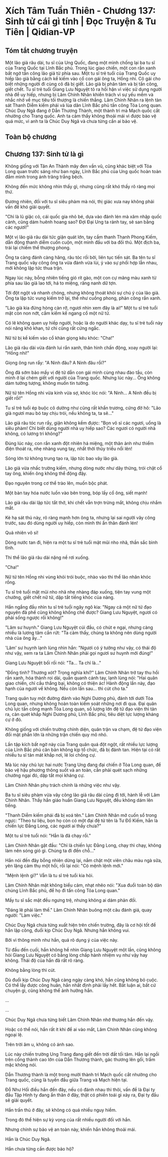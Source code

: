 # Xích Tâm Tuần Thiên - Chương 137: Sinh tử cái gì tính | Đọc Truyện & Tu Tiên | Qidian-VP



## Tóm tắt chương truyện

Một lão giả râu dài, tu sĩ của Ung Quốc, đang một mình chống lại ba tu sĩ của Trang Quốc tại Lĩnh Bắc phủ. Trong lúc giao chiến, một con rắn xanh bất ngờ tấn công lão giả từ phía sau. Một tu sĩ trẻ tuổi của Trang Quốc uy hiếp lão giả bằng cách kề kiếm vào cổ con gái ông ta, Hồng nhi. Cô gái cho biết những người đi cùng cô đã bị giết. Lão giả bị phân tâm và bị tấn công, giết chết. Tu sĩ trẻ tuổi Giang Lưu Nguyệt tỏ ra hối hận vì việc sử dụng người nhà để uy hiếp, nhưng bị Lâm Chính Nhân khiển trách vì sự yếu mềm và nhắc nhở về mục tiêu tối thượng là chiến thắng. Lâm Chính Nhân ra lệnh tàn sát Thanh Diễm kiếm phái và lùa dân Lĩnh Bắc phủ tấn công Tỏa Long quan. Chúc Duy Ngã đang ở Dẫn Thương Thành, một thành trì mà Mạch quốc cắt nhường cho Trang quốc. Anh ta cảm thấy không thoải mái vì được bảo vệ quá mức, vì anh ta là Chúc Duy Ngã và chưa từng cần ai bảo vệ.


## Toàn bộ chương

## Chương 137: Sinh tử là gì

Không giống với Tân An Thành mây đen vần vũ, cũng khác biệt với Tỏa Long quan trước sáng như ban ngày, Lĩnh Bắc phủ của Ung quốc hoàn toàn đắm mình trong ánh trăng trắng bệch.

Không đến mức không nhìn thấy gì, nhưng cũng rất khó thấy rõ ràng mọi thứ.

Đương nhiên, đối với tu sĩ siêu phàm mà nói, thị giác xưa nay không phải vấn đề khó giải quyết.

"Chỉ là lũ giặc cỏ, cái quốc gia nhỏ bé, dựa vào đánh lén mà xâm nhập quốc cảnh, cũng dám huênh hoang sao? Đợi Đại Ung ta rảnh tay, sẽ san bằng các ngươi!"

Một vị lão giả râu dài tức giận quát lớn, tay cầm thanh Thanh Phong Kiếm, dẫn động thanh diễm cuồn cuộn, một mình đấu với ba đối thủ. Một địch ba, trái lại chiếm thế thượng phong.

Ông ta càng đánh càng hăng, râu tóc rối bời, liên tục tiến sát. Ba tên tu sĩ Trang quốc vây công ông ta vừa đánh vừa lùi, ỷ vào sự phối hợp lẫn nhau, mới không lập tức thua trận.

Ngay lúc này, bỗng nhiên tiếng gió rít gào, một con cự mãng màu xanh từ phía sau lão giả lao tới, há to miệng, răng nanh dữ tợn.

Tới đột ngột và nhanh chóng, nhưng không thoát khỏi sự chú ý của lão giả. Ông ta lập tức vung kiếm trở lại, thế như cuồng phong, phản công rắn xanh.

"Lão già kia đừng hòng càn rỡ, ngươi nhìn xem đây là ai!" Một tu sĩ trẻ tuổi mặt còn non nớt, cầm kiếm kề ngang cổ một nữ tử.

Có lẽ không quen uy hiếp người, hoặc là do người khác dạy, tu sĩ trẻ tuổi này nói năng khô khan, tứ chi cũng rất cứng ngắc.

Nữ tử bị kề kiếm vào cổ khàn giọng kêu khóc: "Cha!"

Lão giả râu dài vừa đánh lui rắn xanh, thân hình chấn động, xoay người lại: "Hồng nhi!"

Giọng ông run rẩy: "A Ninh đâu? A Ninh đâu rồi?"

Ông đã sớm bảo mấy vị đệ tử dẫn con gái mình cùng nhau đào tẩu, còn mình ở lại chém giết với người của Trang quốc. Nhưng lúc này... Ông không dám tưởng tượng, không muốn tin tưởng.

Nữ tử tên Hồng nhi vừa kinh vừa sợ, khóc lóc nói: "A Ninh... A Ninh đều bị giết rồi!"

Tu sĩ trẻ tuổi ép buộc cô dường như cũng rất khẩn trương, cứng đờ hô: "Lão già ngươi mau bó tay chịu trói, nếu không ta, ta sẽ..."

Lão giả râu tóc run rẩy, giận không kềm được: "Bọn vô sỉ các ngươi, uổng là siêu phàm! Chỉ biết dùng người nhà uy hiếp sao? Các ngươi có người nhà không, có lương tri không?"

Đúng lúc này, con rắn xanh đột nhiên há miệng, một thân ảnh như thiểm điện thoát ra, nhẹ nhàng vung tay, nhất thời thủy triều nổi lên!

Sóng lớn từ không trung tạo ra, lập tức bao vây lão giả.

Lão giả vừa nhấc trường kiếm, nhưng dòng nước như dây thừng, trói chặt cổ tay ông, khiến ông không thể động đậy.

Đạo nguyên trong cơ thể trào lên, muốn bộc phát.

Một bàn tay hóa nước luồn vào bên trong, bóp lấy cổ ông, siết mạnh!

Lão giả râu dài lập tức tắt thở, khi chết vẫn trợn trừng mắt, không chịu nhắm mắt.

Kẻ hạ sát thủ này, rõ ràng mạnh hơn ông ta, nhưng lại sai người vây công trước, sau đó dùng người uy hiếp, còn mình thì ẩn thân đánh lén!

Quả nhiên vô sỉ!

Dòng nước tan đi, hiện ra một tu sĩ trẻ tuổi mặt mũi nho nhã, thần sắc bình tĩnh.

Thi thể lão giả râu dài nặng nề rơi xuống.

"Cha!"

Nữ tử tên Hồng nhi vùng khỏi trói buộc, nhào vào thi thể lão nhân khóc rống.

Tu sĩ trẻ tuổi mặt mũi nho nhã nhẹ nhàng đáp xuống, tiện tay vung một chưởng, giết chết nữ tử, dập tắt tiếng khóc của nàng.

Hắn ngẩng đầu nhìn tu sĩ trẻ tuổi ngây ngô kia: "Ngay cả một nữ tử đạo nguyên đã phế cũng không khống chế được? Giang Lưu Nguyệt, ngươi có phải sống ngược rồi không!"

"Lâm sư huynh." Giang Lưu Nguyệt cúi đầu, có chút e ngại, nhưng càng nhiều là lương tâm cắn rứt: "Ta cảm thấy, chúng ta không nên dùng người nhà của ông ấy..."

'Lâm' sư huynh lạnh lùng nhìn hắn: "Ngươi có ý tưởng như vậy, có thái độ như vậy, xem ra ta Lâm Chính Nhân phải gọi ngươi sư huynh mới đúng!"

Giang Lưu Nguyệt bối rối nói: "Ta... Ta chỉ là..."

"Đồng tình? Thương xót? Trọng nghĩa khí?" Lâm Chính Nhân trở tay thu hồi rắn xanh, hóa thành roi dài, quấn quanh cánh tay, lạnh lùng nói: "Hai quân giao chiến, chỉ cầu thắng bại, không có thiện ác! Hành động lần này, đạo hạnh của ngươi về không. Nếu còn lần sau... thì cút cho ta."

Trang quân tuy một đường đánh vào Nghi Dương phủ, đánh tới dưới Tỏa Long quan, nhưng không hoàn toàn kiểm soát những nơi đi qua. Đại quân chủ lực tấn công mạnh Tỏa Long quan, số lượng lớn đệ tử đạo viện thì tản ra, càn quét khắp Nghi Dương phủ, Lĩnh Bắc phủ, tiêu diệt lực lượng kháng cự ở đó.

Không giống với chiến trường chính diện, quân trận va chạm, đệ tử đạo viện đối mặt phần lớn là những trận chiến quy mô nhỏ.

Lần tập kích bất ngờ này của Trang quân quá đột ngột, rất nhiều lực lượng của Lĩnh Bắc phủ căn bản không kịp tổ chức, đã bị đánh tan. Hiện tại có rất nhiều tu sĩ tản mát khắp nơi, lẻ loi chống cự.

Mà lúc này chủ lực hai nước Trang Ung đang đại chiến ở Tỏa Long quan, để bảo vệ hậu phương thông suốt và an toàn, cần phải quét sạch những chướng ngại đó, dập tắt mọi kháng cự.

Lâm Chính Nhân phụ trách chính là những việc như vậy.

Ba tu sĩ siêu phàm vừa vây công lão giả râu dài cũng đi tới, hành lễ với Lâm Chính Nhân. Thấy hắn giáo huấn Giang Lưu Nguyệt, đều không dám lên tiếng.

"Thanh Diễm kiếm phái đã bị xoá tên." Lâm Chính Nhân mở cuốn sổ trong ngực: "Theo tư liệu, bọn họ còn có một đại đệ tử tên là Tư Đồ Kiếm, hẳn là chiến lực Đằng Long, các ngươi ai thấy chưa?"

Một tu sĩ trẻ tuổi nói: "Hẳn là đã chạy rồi."

Lâm Chính Nhân gật đầu: "Chỉ là chiến lực Đằng Long, chạy thì chạy, không làm nên sóng gió gì. Chúng ta đi đến chỗ..."

Hắn nói đến đây bỗng nhiên dừng lại, nắm chặt một viên châu màu ngà sữa, yên lặng cảm thụ một hồi, rồi lại nói: "Có mệnh lệnh mới."

"Mệnh lệnh gì?" Vẫn là tu sĩ trẻ tuổi kia hỏi.

Lâm Chính Nhân mặt không biểu cảm, nhạt nhẽo nói: "Xua đuổi toàn bộ dân chúng Lĩnh Bắc phủ, để họ đi tấn công Tỏa Long quan."

Mấy tu sĩ sắc mặt đều ngưng trệ, nhưng không ai dám phản đối.

"Đáng lẽ phải làm thế." Lâm Chính Nhân buông một câu đánh giá, quay người: "Làm việc."

Chúc Duy Ngã chưa từng xuất hiện trên chiến trường, đây là cơ hội tốt để hắn lập công, đuổi kịp Chúc Duy Ngã. Nhưng hắn không vui.

Bởi vì thông minh như hắn, quá rõ dụng ý của việc này.

Từ đầu đến cuối, hắn không hề nhìn Giang Lưu Nguyệt một lần, cũng không hỏi Giang Lưu Nguyệt có bằng lòng chấp hành nhiệm vụ như vậy hay không. Thái độ của hắn đã rất rõ ràng.

Không bằng lòng thì cút.

Dù đuổi kịp Chúc Duy Ngã càng ngày càng khó, hắn cũng không bỏ cuộc. Có thể lấy được công huân, hắn nhất định phải lấy hết. Bất luận ai, bất cứ chuyện gì, cũng không thể ảnh hưởng hắn.

...

...

Chúc Duy Ngã chưa từng biết Lâm Chính Nhân nhớ thương hắn đến vậy.

Hoặc có thể nói, hắn rất ít khi để ai vào mắt, Lâm Chính Nhân cũng không ngoại lệ.

Trên trời âm u, không có ánh sao.

Lúc này chiến trường Ung Trang đang giết đến trời đất tối tăm. Hắn lại ngồi trên cổng thành cao lớn của Dẫn Thương thành, gác thương lên gối, trầm mặc không nói.

Dẫn Thương thành là một trong mười thành trì Mạch quốc cắt nhường cho Trang quốc, cũng là tuyến đầu giữa Trang và Mạch hiện tại.

Đỗ Như Hối điều hắn đến đây, nếu có đánh nhau thì thôi, vấn đề là Đại ty đầu Tập Hình ty đang ẩn thân ở đây, thật có phiền toái gì xảy ra, Đại ty đầu sẽ giải quyết.

Hắn trấn thủ ở đây, sẽ không có quá nhiều nguy hiểm.

Trong đó thể hiện sự kỳ vọng của rất nhiều người đối với hắn.

Nhưng chính sự bảo vệ an toàn này, khiến hắn không thoải mái.

Hắn là Chúc Duy Ngã.

Hắn chưa từng cần được bảo hộ?